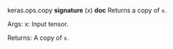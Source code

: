 keras.ops.copy
__signature__
(x)
__doc__
Returns a copy of `x`.

Args:
    x: Input tensor.

Returns:
    A copy of `x`.
